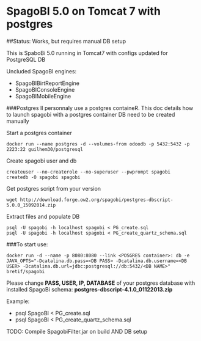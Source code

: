 # SpagoBI 5.0 on Tomcat 7 with postgres
##Status: Works, but requires manual DB setup

This is SpaboBi 5.0 running in Tomcat7 with configs updated for PostgreSQL DB

Uncluded SpagoBI engines:

 - SpagoBIBirtReportEngine
 - SpagoBIConsoleEngine
 - SpagoBIMobileEngine

###Postgres
Il personnaly use a postgres containeR.
This doc details how to launch spagobi with a postgres container
DB need to be created manually

Start a postgres container

    docker run --name postgres -d --volumes-from odoodb -p 5432:5432 -p 2223:22 guilhem30/postgresql
    
Create spagobi user and db

    createuser --no-createrole --no-superuser --pwprompt spagobi
    createdb -O spagobi spagobi

Get postgres script from your version

    wget http://download.forge.ow2.org/spagobi/postgres-dbscript-5.0.0_15092014.zip

Extract files and populate DB
    
    psql -U spagobi -h localhost spagobi < PG_create.sql
    psql -U spagobi -h localhost spagobi < PG_create_quartz_schema.sql

###To start use:

    docker run -d --name -p 8080:8080 --link <POSGRES container>: db -e JAVA_OPTS="-Dcatalina.db.pass=<DB PASS> -Dcatalina.db.username=<DB USER> -Dcatalina.db.url=jdbc:postgresql://db:5432/<DB NAME>" bretif/spagobi

Please change **PASS, USER, IP, DATABASE** of your postgres database with installed SpagoBi schema: **postgres-dbscript-4.1.0_01122013.zip**

Example:

 - psql SpagoBI < PG_create.sql
 - psql SpagoBI < PG_create_quartz_schema.sql

TODO: Compile SpagobiFilter.jar on build AND DB setup

